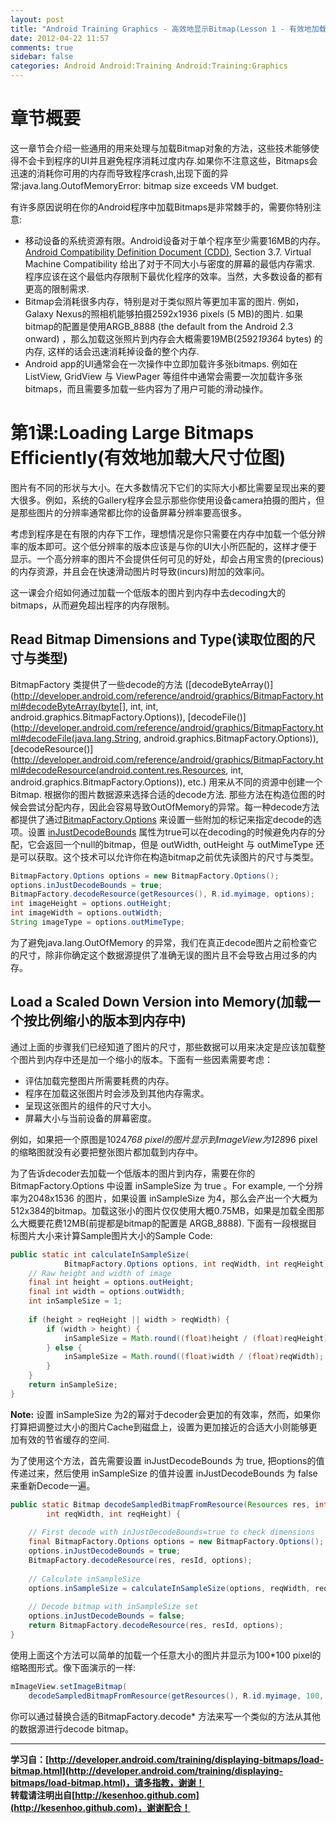 ```yaml
---
layout: post
title: "Android Training Graphics - 高效地显示Bitmap(Lesson 1 - 有效地加载大尺寸图片)"
date: 2012-04-22 11:57
comments: true
sidebar: false
categories: Android Android:Training Android:Training:Graphics
---
```


# 章节概要
这一章节会介绍一些通用的用来处理与加载Bitmap对象的方法，这些技术能够使得不会卡到程序的UI并且避免程序消耗过度内存.如果你不注意这些，Bitmaps会迅速的消耗你可用的内存而导致程序crash,出现下面的异常:java.lang.OutofMemoryError: bitmap size exceeds VM budget.

有许多原因说明在你的Android程序中加载Bitmaps是非常棘手的，需要你特别注意:

* 移动设备的系统资源有限。Android设备对于单个程序至少需要16MB的内存。[Android Compatibility Definition Document (CDD)](http://source.android.com/compatibility/downloads.html), Section 3.7. Virtual Machine Compatibility 给出了对于不同大小与密度的屏幕的最低内存需求. 程序应该在这个最低内存限制下最优化程序的效率。当然，大多数设备的都有更高的限制需求.
* Bitmap会消耗很多内存，特别是对于类似照片等更加丰富的图片. 例如，Galaxy Nexus的照相机能够拍摄2592x1936 pixels (5 MB)的图片. 如果bitmap的配置是使用ARGB_8888 (the default from the Android 2.3 onward) ，那么加载这张照片到内存会大概需要19MB(2592*1936*4 bytes) 的内存, 这样的话会迅速消耗掉设备的整个内存.
* Android app的UI通常会在一次操作中立即加载许多张bitmaps. 例如在ListView, GridView 与 ViewPager 等组件中通常会需要一次加载许多张bitmaps，而且需要多加载一些内容为了用户可能的滑动操作。

<!-- more -->

# 第1课:Loading Large Bitmaps Efficiently(有效地加载大尺寸位图)
图片有不同的形状与大小。在大多数情况下它们的实际大小都比需要呈现出来的要大很多。例如，系统的Gallery程序会显示那些你使用设备camera拍摄的图片，但是那些图片的分辨率通常都比你的设备屏幕分辨率要高很多。

考虑到程序是在有限的内存下工作，理想情况是你只需要在内存中加载一个低分辨率的版本即可。这个低分辨率的版本应该是与你的UI大小所匹配的，这样才便于显示。一个高分辨率的图片不会提供任何可见的好处，却会占用宝贵的(precious)的内存资源，并且会在快速滑动图片时导致(incurs)附加的效率问。

这一课会介绍如何通过加载一个低版本的图片到内存中去decoding大的bitmaps，从而避免超出程序的内存限制。

## Read Bitmap Dimensions and Type(读取位图的尺寸与类型)
BitmapFactory 类提供了一些decode的方法 ([decodeByteArray()](http://developer.android.com/reference/android/graphics/BitmapFactory.html#decodeByteArray(byte[], int, int, android.graphics.BitmapFactory.Options)), [decodeFile()](http://developer.android.com/reference/android/graphics/BitmapFactory.html#decodeFile(java.lang.String, android.graphics.BitmapFactory.Options)), [decodeResource()](http://developer.android.com/reference/android/graphics/BitmapFactory.html#decodeResource(android.content.res.Resources, int, android.graphics.BitmapFactory.Options)), etc.) 用来从不同的资源中创建一个Bitmap. 根据你的图片数据源来选择合适的decode方法. 那些方法在构造位图的时候会尝试分配内存，因此会容易导致OutOfMemory的异常。每一种decode方法都提供了通过[BitmapFactory.Options](http://developer.android.com/reference/android/graphics/BitmapFactory.Options.html) 来设置一些附加的标记来指定decode的选项。设置 [inJustDecodeBounds](http://developer.android.com/reference/android/graphics/BitmapFactory.Options.html#inJustDecodeBounds) 属性为true可以在decoding的时候避免内存的分配，它会返回一个null的bitmap，但是 outWidth, outHeight 与 outMimeType 还是可以获取。这个技术可以允许你在构造bitmap之前优先读图片的尺寸与类型。
```java
BitmapFactory.Options options = new BitmapFactory.Options();
options.inJustDecodeBounds = true;
BitmapFactory.decodeResource(getResources(), R.id.myimage, options);
int imageHeight = options.outHeight;
int imageWidth = options.outWidth;
String imageType = options.outMimeType;
```
为了避免java.lang.OutOfMemory 的异常，我们在真正decode图片之前检查它的尺寸，除非你确定这个数据源提供了准确无误的图片且不会导致占用过多的内存。

## Load a Scaled Down Version into Memory(加载一个按比例缩小的版本到内存中)
通过上面的步骤我们已经知道了图片的尺寸，那些数据可以用来决定是应该加载整个图片到内存中还是加一个缩小的版本。下面有一些因素需要考虑：

* 评估加载完整图片所需要耗费的内存。
* 程序在加载这张图片时会涉及到其他内存需求。
* 呈现这张图片的组件的尺寸大小。
* 屏幕大小与当前设备的屏幕密度。

例如，如果把一个原图是1024*768 pixel的图片显示到ImageView为128*96 pixel的缩略图就没有必要把整张图片都加载到内存中。

为了告诉decoder去加载一个低版本的图片到内存，需要在你的BitmapFactory.Options 中设置 inSampleSize 为 true 。For example, 一个分辨率为2048x1536 的图片，如果设置 inSampleSize 为4，那么会产出一个大概为512x384的bitmap。加载这张小的图片仅仅使用大概0.75MB，如果是加载全图那么大概要花费12MB(前提都是bitmap的配置是 ARGB_8888). 下面有一段根据目标图片大小来计算Sample图片大小的Sample Code:
```java
public static int calculateInSampleSize(
            BitmapFactory.Options options, int reqWidth, int reqHeight) {  
    // Raw height and width of image
    final int height = options.outHeight;
    final int width = options.outWidth;
    int inSampleSize = 1;
  
    if (height > reqHeight || width > reqWidth) {
        if (width > height) {  
            inSampleSize = Math.round((float)height / (float)reqHeight);  
        } else {  
            inSampleSize = Math.round((float)width / (float)reqWidth);  
        }  
    }
    return inSampleSize;
}
```
**Note:** 设置 inSampleSize 为2的幂对于decoder会更加的有效率，然而，如果你打算把调整过大小的图片Cache到磁盘上，设置为更加接近的合适大小则能够更加有效的节省缓存的空间.

为了使用这个方法，首先需要设置 inJustDecodeBounds 为 true, 把options的值传递过来，然后使用 inSampleSize 的值并设置 inJustDecodeBounds 为 false 来重新Decode一遍。
```java
public static Bitmap decodeSampledBitmapFromResource(Resources res, int resId,
        int reqWidth, int reqHeight) {  
  
    // First decode with inJustDecodeBounds=true to check dimensions
    final BitmapFactory.Options options = new BitmapFactory.Options();
    options.inJustDecodeBounds = true;
    BitmapFactory.decodeResource(res, resId, options);
  
    // Calculate inSampleSize
    options.inSampleSize = calculateInSampleSize(options, reqWidth, reqHeight);
  
    // Decode bitmap with inSampleSize set
    options.inJustDecodeBounds = false;
    return BitmapFactory.decodeResource(res, resId, options);
}
```
使用上面这个方法可以简单的加载一个任意大小的图片并显示为100*100 pixel的缩略图形式。像下面演示的一样:
```java
mImageView.setImageBitmap(
    decodeSampledBitmapFromResource(getResources(), R.id.myimage, 100, 100));
```
你可以通过替换合适的BitmapFactory.decode* 方法来写一个类似的方法从其他的数据源进行decode bitmap。

***
**学习自：[http://developer.android.com/training/displaying-bitmaps/load-bitmap.html](http://developer.android.com/training/displaying-bitmaps/load-bitmap.html)，请多指教，谢谢！**  
**转载请注明出自[http://kesenhoo.github.com](http://kesenhoo.github.com)，谢谢配合！**






